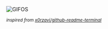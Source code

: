 <div align="justify">
<picture>
    <source media="(prefers-color-scheme: dark)" srcset="https://i.ibb.co/ZYt7Ftw/output-gif.gif">
    <source media="(prefers-color-scheme: light)" srcset="https://i.ibb.co/ZYt7Ftw/output-gif.gif">
    <img alt="GIFOS" src="https://i.ibb.co/ZYt7Ftw/output-gif.gif">
</picture>

<sub><i>inspired from [x0rzavi/github-readme-terminal](https://github.com/x0rzavi/github-readme-terminal)</i></sub>

</div>

<!-- Image deletion URL: https://ibb.co/QCztTzq/d33422b607faa4dc56d303cf562e270d -->